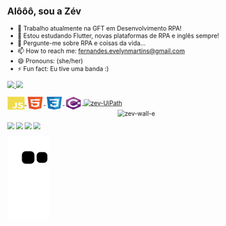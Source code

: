 ## Alôôô, sou a Zév

- 🔭 Trabalho atualmente na GFT em Desenvolvimento RPA!
- 🌱 Estou estudando Flutter, novas plataformas de RPA e inglês sempre!
- 💬 Pergunte-me sobre RPA e coisas da vida...
- 📫 How to reach me: fernandes.evelynmartins@gmail.com
- 😄 Pronouns: (she/her)
- ⚡ Fun fact: Eu tive uma banda :)


 <div>
  <a href="https://github.com/EvelynEscher">
  <img height="160em" src="https://github-readme-stats.vercel.app/api?username=EvelynEscher&show_icons=true&theme=cobalt&include_all_commits=true&count_private=true"/>
  <img height="160em" src="https://github-readme-stats.vercel.app/api/top-langs/?username=EvelynEscher&layout=compact&langs_count=7&theme=cobalt"/>
</div>
  
  <div style="display: inline_block"><br>
  <img align="center" alt="zev-Js" height="30" width="40" src="https://raw.githubusercontent.com/devicons/devicon/master/icons/javascript/javascript-plain.svg">
  <img align="center" alt="zev-HTML" height="30" width="40" src="https://raw.githubusercontent.com/devicons/devicon/master/icons/html5/html5-original.svg">
  <img align="center" alt="zev-CSS" height="30" width="40" src="https://raw.githubusercontent.com/devicons/devicon/master/icons/css3/css3-original.svg">
  <img align="center" alt="zev-Csharp" height="30" width="40" src="https://raw.githubusercontent.com/devicons/devicon/master/icons/csharp/csharp-original.svg">
  <img align="center" alt="zev-UiPath" height="30" width="30" src="https://media.glassdoor.com/sql/1102519/uipath-squarelogo-1571834817890.png"> 
  <img align="right" alt="zev-wall-e" height="200" width="250" src="https://i.pinimg.com/originals/60/81/62/6081626fdeb07fc0d10648060c6f5766.gif">
</div>
  
   ##
 
<div> 
  <a href="https://instagram.com/evelynfernandesmartins" target="_blank"><img src="https://img.shields.io/badge/-Instagram-%23E4405F?style=for-the-badge&logo=instagram&logoColor=white" target="_blank"></a>
   <a href="https://facebook.com/evelyn.fernandesmartins" target="_blank"><img src="https://img.shields.io/badge/Facebook-1877F2?style=for-the-badge&logo=facebook&logoColor=white"></a>
  <a href = "mailto:fernandes.evelynmartins@gmail.com"><img src="https://img.shields.io/badge/-Gmail-%23333?style=for-the-badge&logo=gmail&logoColor=white" target="_blank"></a>
  <a href="https://www.linkedin.com/in/evelyn-fernandes-martins-escher-200582147" target="_blank"><img src="https://img.shields.io/badge/-LinkedIn-%230077B5?style=for-the-badge&logo=linkedin&logoColor=white" target="_blank"></a> 
 
  ![Snake animation](https://github.com/rafaballerini/rafaballerini/blob/output/github-contribution-grid-snake.svg)
 
</div>

